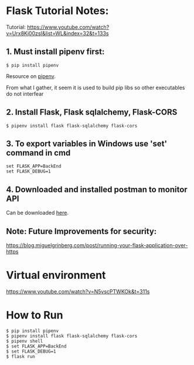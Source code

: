 # Flask Tutorial Notes:
Tutorial: https://www.youtube.com/watch?v=Urx8Kj00zsI&list=WL&index=32&t=133s

## 1. Must install pipenv first:
 ```
$ pip install pipenv
```
Resource on [pipenv](https://realpython.com/pipenv-guide/).

From what I gather, it seem it is used to build pip libs so other executables do not interfear

## 2. Install Flask, Flask sqlalchemy, Flask-CORS
```
$ pipenv install flask flask-sqlalchemy flask-cors
```

## 3. To export variables in Windows use 'set' command in cmd
```
set FLASK_APP=BackEnd
set FLASK_DEBUG=1
```

## 4. Downloaded and installed postman to monitor API
Can be downloaded [here](https://www.postman.com/downloads/).


## Note: Future Improvements for security:
https://blog.miguelgrinberg.com/post/running-your-flask-application-over-https


# Virtual environment
https://www.youtube.com/watch?v=N5vscPTWKOk&t=311s


# How to Run
```
$ pip install pipenv
$ pipenv install flask flask-sqlalchemy flask-cors
$ pipenv shell
$ set FLASK_APP=BackEnd
$ set FLASK_DEBUG=1
$ flask run
```